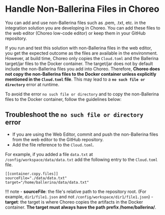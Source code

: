 # Handle Non-Ballerina Files in Choreo
You can add and use non-Ballerina files such as .pem, .txt, etc. in the integration solution you are developing in Choreo. You can add these files to the web editor (Choreo low-code editor) or keep them in your GitHub repository. 

If you run and test this solution with non-Ballerina files in the web editor, you get the expected outcome as the files are available in the environment. However, at build time, Choreo only copies the `Cloud.toml` and the Ballerina target/jar files to the Docker container. The target/jar does not by default include the non-Ballerina files you add into Choreo. Therefore, **Choreo does not copy the non-Ballerina files to the Docker container unless explicitly mentioned in the `Cloud.toml` file**. This may lead to a **`no such file or directory`** error at runtime.

To avoid the error `no such file or directory` and to copy the non-Ballerina files to the Docker container, follow the guidelines below:

## Troubleshoot the `no such file or directory` error

- If you are using the Web Editor, commit and push the non-Ballerina files from the web editor to the GitHub repository. 
- Add the file reference to the `Cloud.toml`.
 
 For example, if you added a file `data.txt` at `/config/workspace/data/data.txt` add the following entry to the `Cloud.toml` file. 

 ```
 [[container.copy.files]]
 sourceFile="./data/data.txt"
 target="/home/ballerina/data/data.txt"
 ```
 
!!! note
    - **sourceFile**: the file's relative path to the repository root. (For example, `dir1/file1.json` and not `/config/workspace/dir1/file1.json`)
    - **target**: the target is where Choreo copies the artifacts in the Docker container. **The target must always have the path prefix /home/ballerina/**.
